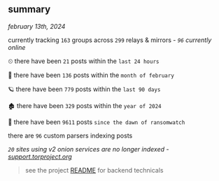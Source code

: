 
## summary
_february 13th, 2024_

currently tracking `163` groups across `299` relays & mirrors - _`96` currently online_

⏲ there have been `21` posts within the `last 24 hours`

🦈 there have been `136` posts within the `month of february`

🪐 there have been `779` posts within the `last 90 days`

🏚 there have been `329` posts within the `year of 2024`

🦕 there have been `9611` posts `since the dawn of ransomwatch`

there are `96` custom parsers indexing posts

_`20` sites using v2 onion services are no longer indexed - [support.torproject.org](https://support.torproject.org/onionservices/v2-deprecation/)_

> see the project [README](https://github.com/joshhighet/ransomwatch#ransomwatch--) for backend technicals
